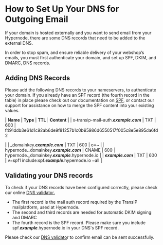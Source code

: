 <!-- source: https://support.hypernode.com/en/hypernode/email/how-to-set-up-your-dns-for-outgoing-email/ -->
# How to Set Up Your DNS for Outgoing Email

If your domain is hosted externally and you want to send email from your Hypernode, there are some DNS records that need to be added to the external DNS.

In order to stop spam, and ensure reliable delivery of your webshop’s emails, you must first authenticate your domain, and set up SPF, DKIM, and DMARC, DNS records.


Adding DNS Records
------------------

Please add the following DNS records to your nameservers, to authenticate your domain. If you already have an SPF record (the fourth record in the table) in place please check out our documentation on [SPF](https://support.hypernode.com/en/hypernode/dns/how-to-set-up-your-spf-records-for-hypernode), or contact our support for assistance on how to merge the SPF content into your existing values.

| **Name** | **Type** | **TTL** | **Content** |
| x-transip-mail-auth.***example.com*** | TXT | 600 | f491ddb3e61d1c92ab6de9f81257b1c0b95986d6550517f005c8e5e895da6fd2

 |
| _domainkey.***example.com*** | TXT | 600 | o=~ |
| hypernode._domainkey.***example.com*** | CNAME | 600 | hypernode._domainkey.***example***.hypernode.io |
| ***example.com*** | TXT | 600 | v=spf1 include:spf.***example***.hypernode.io ~all |

Validating your DNS records
---------------------------

To check if your DNS records have been configured correctly, please check our online [DNS validator.](https://my.hypernode.com/dns/check/)

* The first record is the mail auth record required by the TransIP mailplatform, used at Hypernode.
* The second and third records are needed for automatic DKIM signing and DMARC
* The fourth record is the SPF record. Please make sure you include spf.***example***.hypernode.io in your DNS's SPF record.

Please check our [DNS validato](https://my.hypernode.com/dns/check/)r to confirm email can be sent successfully.
